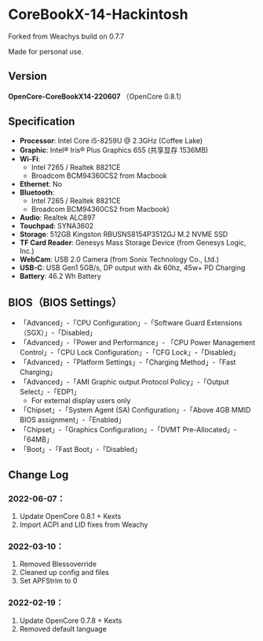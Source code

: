 # CoreBookX-14-Hackintosh

Forked from Weachys build on 0.7.7

Made for personal use.

## Version
**OpenCore-CoreBookX14-220607** （OpenCore 0.8.1）


## Specification
- **Processor**: Intel Core i5-8259U @ 2.3GHz (Coffee Lake)
- **Graphic**: Intel® Iris® Plus Graphics 655 (共享显存 1536MB)
- **Wi-Fi**: 
   - Intel 7265  / Realtek 8821CE 
   - Broadcom BCM94360CS2 from Macbook
- **Ethernet**: No
- **Bluetooth**: 
   - Intel 7265 / Realtek 8821CE
   - Broadcom BCM94360CS2 from Macbook)
- **Audio**: Realtek ALC897 
- **Touchpad**: SYNA3602
- **Storage**: 512GB Kingston RBUSNS8154P3512GJ M.2 NVME SSD
- **TF Card Reader**: Genesys Mass Storage Device (from Genesys Logic, Inc.)
- **WebCam**: USB 2.0 Camera (from Sonix Technology Co., Ltd.)
- **USB-C**: USB Gen1 5GB/s, DP output with 4k 60hz, 45w+ PD Charging
- **Battery**: 46.2 Wh Battery

## BIOS（BIOS Settings）
- 「Advanced」-「CPU Configuration」-「Software Guard Extensions（SGX）」-「Disabled」
- 「Advanced」-「Power and Performance」- 「CPU Power Management Control」-「CPU Lock Configuration」-「CFG Lock」-「Disabled」
- 「Advanced」-「Platform Settings」-「Charging Method」-「Fast Charging」
- 「Advanced」-「AMI Graphic output Protocol Policy」-「Output Select」-「EDP1」  
   * For external display users only 
- 「Chipset」-「System Agent (SA) Configuration」-「Above 4GB MMID BIOS assignment」-「Enabled」
- 「Chipset」-「Graphics Configuration」-「DVMT Pre-Allocated」-「64MB」
- 「Boot」-「Fast Boot」-「Disabled」

## Change Log

### 2022-06-07：
1. Update OpenCore 0.8.1 + Kexts
2. Import ACPI and LID fixes from Weachy


### 2022-03-10：
1. Removed Blessoverride
2. Cleaned up config and files
3. Set APFStrim to 0


### 2022-02-19：
1. Update OpenCore 0.7.8 + Kexts
2. Removed default language